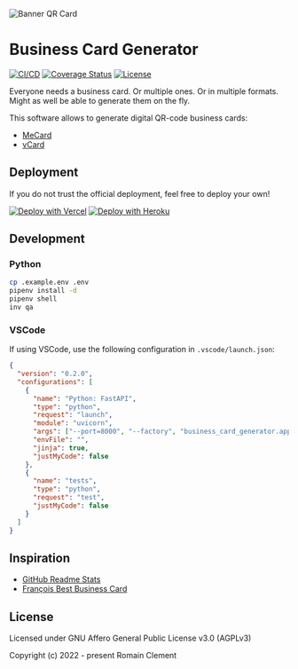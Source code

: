 ![Banner QR Card](https://business-card-generator.vercel.app/api/card?name=John%20Doe&format=png)

# Business Card Generator

[![CI/CD](https://github.com/rclement/business-card-generator/actions/workflows/ci-cd.yml/badge.svg)](https://github.com/rclement/business-card-generator/actions/workflows/ci-cd.yml)
[![Coverage Status](https://img.shields.io/codecov/c/github/rclement/business-card-generator)](https://codecov.io/gh/rclement/business-card-generator)
[![License](https://img.shields.io/github/license/rclement/business-card-generator)](https://github.com/rmnclmnt/business-card-generator/blob/master/LICENSE)

Everyone needs a business card. Or multiple ones. Or in multiple formats.
Might as well be able to generate them on the fly.

This software allows to generate digital QR-code business cards:

- [MeCard](https://en.wikipedia.org/wiki/MeCard_(QR_code))
- [vCard](https://en.wikipedia.org/wiki/VCard)

## Deployment

If you do not trust the official deployment, feel free to deploy your own!

[![Deploy with Vercel](https://vercel.com/button)](https://vercel.com/new/git/external?repository-url=https://github.com/rclement/business-card-generator)
[![Deploy with Heroku](https://www.herokucdn.com/deploy/button.svg)](https://heroku.com/deploy?template=https://github.com/rclement/business-card-generator)

## Development

### Python

```bash
cp .example.env .env
pipenv install -d
pipenv shell
inv qa
```

### VSCode

If using VSCode, use the following configuration in `.vscode/launch.json`:

```json
{
  "version": "0.2.0",
  "configurations": [
    {
      "name": "Python: FastAPI",
      "type": "python",
      "request": "launch",
      "module": "uvicorn",
      "args": ["--port=8000", "--factory", "business_card_generator.app:create_app"],
      "envFile": "",
      "jinja": true,
      "justMyCode": false
    },
    {
      "name": "tests",
      "type": "python",
      "request": "test",
      "justMyCode": false
    }
  ]
}
```

## Inspiration

- [GitHub Readme Stats](https://github.com/anuraghazra/github-readme-stats)
- [François Best Business Card](https://francoisbest.com/business-card)

## License

Licensed under GNU Affero General Public License v3.0 (AGPLv3)

Copyright (c) 2022 - present  Romain Clement
